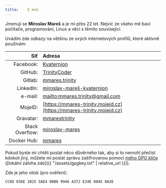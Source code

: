 ```yaml
---
title:    O mně
---
```

Jmenuji se __Miroslav Mareš__ a je mi přes 22 let. Nejvíc ze všeho mě baví počítače, programování,
Linux a věci s těmito související.

Uvádím zde odkazy na většinu ze svých internetových profilů, které aktivně používám:

Síť             | Adresa
---------------:|:-----------------------------------------------------------------------------------------
Facebook:       | [Kvaternion](https://facebook.com/Kvaternion)
GitHub:         | [TrinityCoder](https://github.com/TrinityCoder)
Gitlab:         | [mmares.trinity](https://gitlab.com/mmares.trinity)
LinkedIn:       | [miroslav-mareš-kvaternion](https://www.linkedin.com/in/miroslav-mare%C5%A1-kvaternion/)
e-mail:         | [mailto:mmares.trinity@gmail.com](mailto:mmares.trinity@gmail.com)
MojeID:         | [https://mmares-trinity.mojeid.cz](https://mmares-trinity.mojeid.cz)
Gravatar:       | [mmarestrinity](https://en.gravatar.com/mmarestrinity)
Stack Overflow: | [miroslav-mares](https://stackoverflow.com/users/1003701/miroslav-mares)
Docker Hub:     | [mmares](https://hub.docker.com/u/mmares/)

Pokud byste mi chtěli poslat něco důvěrného tak, aby si to nemohl přečíst kdokoli jiný,
můžete mi poslat zprávu zašifrovanou pomocí [mého GPG klíče](https://mmares-trinity.mojeid.cz/pgpkey.html)
([lokální záloha zde]({{ "/assets/gpgkey.txt" | relative_url }})).

Zde je jeho otisk (pro ověření):

```
CC6D 036E 1B25 5AE4 08B6 9946 A372 E24E 00A5 0A26
```
